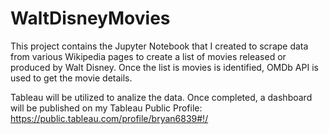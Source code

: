 # WaltDisneyMovies

This project contains the Jupyter Notebook that I created to scrape data from various Wikipedia pages to create a list of movies released or produced by Walt Disney.  Once the list is movies is identified, OMDb API is used to get the movie details.

Tableau will be utilized to analize the data.  Once completed, a dashboard will be published on my Tableau Public Profile: https://public.tableau.com/profile/bryan6839#!/
